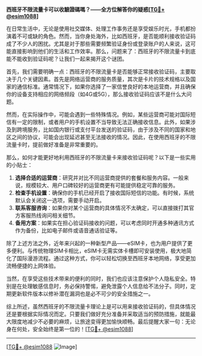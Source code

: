 **西班牙不限流量卡可以收驗證碼嗎？——全方位解答你的疑惑[[TG💪+ @esim1088](https://t.me/s/esim1088)]**

在日常生活中，无论是使用社交媒体、处理工作事务还是享受娱乐时光，手机都扮演着不可或缺的角色。然而，当你身处海外，比如西班牙，是否能顺利接收验证码成了不少人的困扰。尤其是对于那些需要频繁验证身份或登录账户的人来说，这可能直接影响到他们的生活和工作效率。那么，问题来了：西班牙的不限流量卡到底能不能收到验证码呢？让我们一起来揭开这个谜团。

首先，我们需要明确一点：西班牙的不限流量卡是否能够正常接收验证码，主要取决于几个关键因素。首先是网络运营商的服务质量，其次是卡片的技术规格以及国家的通信标准。通常情况下，如果你选择了一家信誉良好的本地运营商，并且确保你的设备支持相应的网络频段（如4G或5G），那么接收验证码应该不是什么大问题。

然而，在实际操作中，可能会遇到一些特殊情况。例如，某些运营商可能对国际短信有一定的限制，或者用户的手机设置不当导致无法正确接收信息。此外，如果涉及到跨境服务，比如国内银行或支付平台发送的验证码，由于涉及不同的国家和地区之间的协议，可能会出现延迟甚至无法接收的情况。因此，在使用西班牙的不限流量卡时，提前做好准备是非常重要的。

那么，如何才能更好地利用西班牙的不限流量卡来接收验证码呢？以下是一些实用的小贴士：

1. **选择合适的运营商**：研究并对比不同运营商提供的套餐和服务内容。一般来说，规模较大、用户口碑较好的运营商更有可能提供稳定可靠的服务。
2. **检查手机设置**：确保你的手机已经开启了接收国际短信的功能。有时候，系统默认会关闭这一选项，需要手动开启。
3. **联系客服咨询**：如果你对某个运营商的具体情况不太确定，可以直接拨打其官方客服热线询问相关细节。
4. **备用方案**：如果实在担心验证码接收的问题，可以考虑同时开通多种通讯方式作为备份，比如电子邮件或语音通话验证等。

除了上述方法之外，近年来兴起的一种新型产品——eSIM卡，也为用户提供了更多便利。与传统物理SIM卡相比，eSIM卡无需实体卡槽即可安装使用，极大地简化了国际漫游流程。通过这种方式，你可以轻松切换至西班牙本地网络，享受更加流畅便捷的上网体验。

当然，在享受这些技术带来的便利的同时，我们也应该注意保护个人隐私安全。特别是在处理敏感信息时，务必保持警惕，避免泄露个人信息给不法分子。同时，定期更新软件版本以修补潜在漏洞也是必不可少的安全措施之一。

综上所述，虽然西班牙的不限流量卡理论上是可以用来接收验证码的，但具体情况还是要根据实际情况而定。只要我们做好充分准备并采取适当的预防措施，就能最大限度地减少不必要的麻烦，让旅途变得更加愉快顺畅。最后提醒大家一句：无论身在何处，安全始终是第一位的！[[TG💪+ @esim1088](https://t.me/s/esim1088)]

---

[[TG💪+ @esim1088](https://t.me/s/esim1088) ![Image](https://i.postimg.cc/4NQfJmqS/Snipaste-2025-05-13-00-14-12.png)]